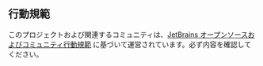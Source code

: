## 行動規範

このプロジェクトおよび関連するコミュニティは、[JetBrains オープンソースおよびコミュニティ行動規範](https://confluence.jetbrains.com/display/ALL/JetBrains+Open+Source+and+Community+Code+of+Conduct) に基づいて運営されています。必ず内容を確認してください。
